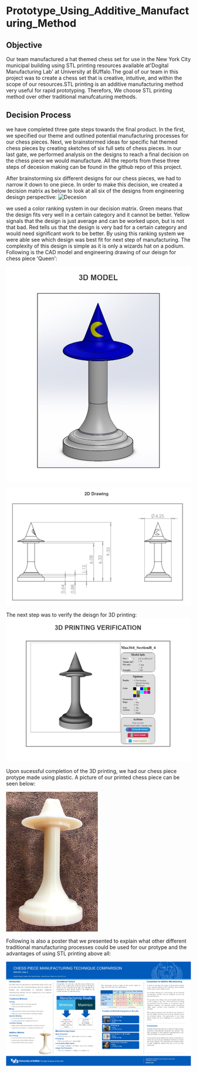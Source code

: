 # Prototype_Using_Additive_Manufacturing_Method
## Objective
Our team manufactured a hat themed chess set for use in the New York City municipal building using STL printing resources available at'Dogital Manufacturing Lab' at University at BUffalo.The goal of our team in this project was to create a chess set that is creative, intuitive, and within the scope of our resources.STL printing is an additive manufacturing method very useful for rapid prototyping. Therefors, We choose STL printing method over other traditional manufcaturing methods.

## Decision Process
we have completed three gate steps towards the final product. In the first, we specified our theme and outlined potential manufacturing processes for our chess pieces. Next, we brainstormed ideas for specific hat themed chess pieces by creating sketches of six full sets of chess pieces. In our last gate, we performed analysis on the designs to reach a final decision on the chess piece we would manufacture. All the reports from these three steps of decesion making can be found in the github repo of this project. 

After brainstorming six different designs for our chess pieces, we had to narrow it down to one piece. In order to make this decision, we created a decision matrix as below to look at all six of the designs from engineering desisgn perspective:
![Decesion](Decesion_Matrix.JPG)

we used a color ranking system in our decision matrix. Green means that the design fits very well in a certain category and it cannot be better. Yellow signals that the design is just average and can be worked upon, but is not that bad. Red tells us that the design is very bad for a certain category and would need significant work to be better. By using this ranking system we were able see which design was best fit for next step of manufacturing. The complexity of this design is simple as it is only a wizards hat on a podium. Following is the CAD model and engineering drawing of our deisgn for chess piece 'Queen': 

![3D](3D_Model.JPG)

![2D](2D_Drawing.JPG)

The next step was to verify the deisgn for 3D printing:
![Verification](Printing_V.JPG)

Upon sucessful completion of the 3D printing, we had our chess piece protype made using plastic. A picture of our printed chess piece can be seen below: 

![Chess Piece](ChessP.jpg)

Following is also a poster that we presented to explain what other different traditional manufacturing processes could be used for our protype and the advantages of using STL printing above all: 

![Poster Presentation](Poster_Presentation.jpg)


